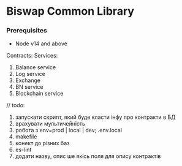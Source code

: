 # Biswap Common Library

### Prerequisites
- Node v14 and above

Contracts:
Services:

1. Balance service
2. Log service
3. Exchange
4. BN service
5. Blockchain service

// todo: 
1. запускати скрипт, який буде класти інфу про контракти в БД
2. врахувати мультичейність
3. робота з env=prod | local | dev; .env.local
4. makefile
5. конект до різних баз
6. es-lint
7. додати назву, опис ше якісь поля для опису контрактів
